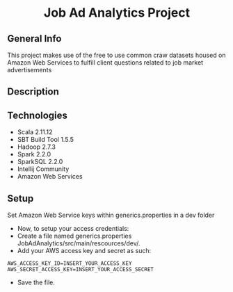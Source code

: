<div align="center">
  <h1>Job Ad Analytics Project</h1>
</div>


## General Info
This project makes use of the free to use common craw datasets housed on Amazon Web Services to fulfill client questions
related to job market advertisements
## Description

## Technologies
* Scala 2.11.12
* SBT Build Tool 1.5.5
* Hadoop 2.7.3
* Spark 2.2.0
* SparkSQL 2.2.0
* Intellij Community
* Amazon Web Services

## Setup
Set Amazon Web Service keys within generics.properties in a dev folder
  * Now, to setup your access credentials:
  * Create a file named generics.properties JobAdAnalytics/src/main/rescources/dev/.
  * Add your AWS access key and secret as such:
``` 
AWS_ACCESS_KEY_ID=INSERT_YOUR_ACCESS_KEY
AWS_SECRET_ACCESS_KEY=INSERT_YOUR_ACCESS_SECRET
```
  * Save the file.
